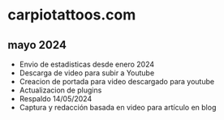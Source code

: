 # carpiotattoos.com

## mayo 2024

* Envio de estadisticas desde enero 2024
* Descarga de video para subir a Youtube
* Creacion de portada para video descargado para youtube
* Actualizacion de plugins
* Respaldo 14/05/2024
* Captura y redacción basada en video para artículo en blog

